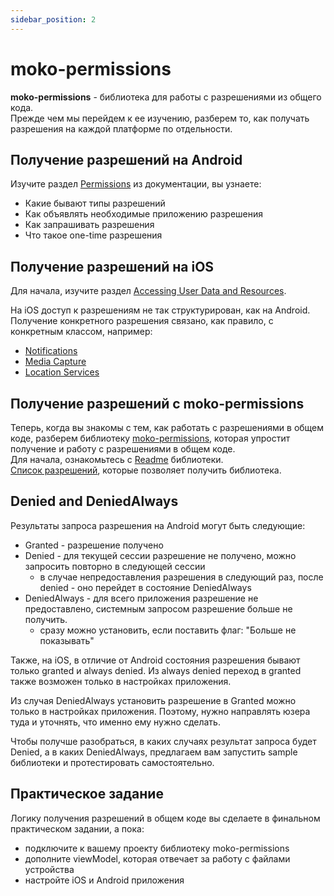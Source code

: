 ```yaml
---
sidebar_position: 2
---
```


# moko-permissions

**moko-permissions** - библиотека для работы с разрешениями из общего кода.  
Прежде чем мы перейдем к ее изучению, разберем то, как получать разрешения на каждой платформе по отдельности.

## Получение разрешений на Android
Изучите раздел [Permissions](https://developer.android.com/guide/topics/permissions/overview) из документации, вы узнаете: 
- Какие бывают типы разрешений
- Как объявлять необходимые приложению разрешения
- Как запрашивать разрешения 
- Что такое one-time разрешения

## Получение разрешений на iOS
Для начала, изучите раздел [Accessing User Data and Resources](https://developer.apple.com/design/human-interface-guidelines/ios/app-architecture/accessing-user-data/).

На iOS доступ к разрешениям не так структурирован, как на Android. Получение конкретного разрешения связано, как правило, с конкретным классом, например: 
- [Notifications](https://developer.apple.com/documentation/usernotifications/asking_permission_to_use_notifications)
- [Media Capture](https://developer.apple.com/documentation/avfoundation/cameras_and_media_capture/requesting_authorization_for_media_capture_on_ios)
- [Location Services](https://developer.apple.com/documentation/corelocation/requesting_authorization_for_location_services)

## Получение разрешений c moko-permissions
Теперь, когда вы знакомы с тем, как работать с разрешениями в общем коде, разберем библиотеку [moko-permissions](https://github.com/icerockdev/moko-permissions), которая упростит получение и работу с разрешениями в общем коде.  
Для начала, ознакомьтесь с [Readme](https://github.com/icerockdev/moko-permissions#mobile-kotlin-runtime-permissions-multiplatform-controller) библиотеки.  
[Список разрешений](https://github.com/icerockdev/moko-permissions#mobile-kotlin-runtime-permissions-multiplatform-controller), которые позволяет получить библиотека.

## Denied and DeniedAlways
Результаты запроса разрешения на Android могут быть следующие:
- Granted - разрешение получено
- Denied - для текущей сессии разрешение не получено, можно запросить повторно в следующей сессии
  - в случае непредоставления разрешения в следующий раз, после denied - оно перейдет в состояние DeniedAlways
- DeniedAlways - для всего приложения разрешение не предоставлено, системным запросом разрешение больше не получить.
  - сразу можно установить, если поставить флаг: "Больше не показывать"

Также, на iOS, в отличие от Android состояния разрешения бывают только granted и  always denied. Из always denied переход в granted также возможен только в настройках приложения.

Из случая DeniedAlways установить разрешение в Granted можно только в настройках приложения. Поэтому, нужно направлять юзера туда и уточнять, что именно ему нужно сделать.

Чтобы получше разобраться, в каких случаях результат запроса будет Denied, а в каких DeniedAlways, предлагаем вам запустить sample библиотеки и протестировать самостоятельно.

## Практическое задание
Логику получения разрешений в общем коде вы сделаете в финальном практическом задании, а пока: 
- подключите к вашему проекту библиотеку moko-permissions
- дополните viewModel, которая отвечает за работу с файлами устройства
- настройте iOS и Android приложения